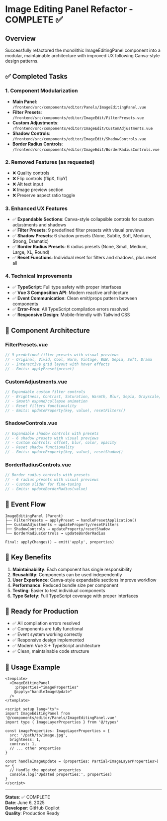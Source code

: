 # Image Editing Panel Refactor - COMPLETE ✅

## Overview
Successfully refactored the monolithic ImageEditingPanel component into a modular, maintainable architecture with improved UX following Canva-style design patterns.

## ✅ Completed Tasks

### 1. **Component Modularization**
- **Main Panel**: `/frontend/src/components/editor/Panels/ImageEditingPanel.vue`
- **Filter Presets**: `/frontend/src/components/editor/ImageEdit/FilterPresets.vue`
- **Custom Adjustments**: `/frontend/src/components/editor/ImageEdit/CustomAdjustments.vue`
- **Shadow Controls**: `/frontend/src/components/editor/ImageEdit/ShadowControls.vue`
- **Border Radius Controls**: `/frontend/src/components/editor/ImageEdit/BorderRadiusControls.vue`

### 2. **Removed Features** (as requested)
- ❌ Quality controls
- ❌ Flip controls (flipX, flipY)
- ❌ Alt text input
- ❌ Image preview section
- ❌ Preserve aspect ratio toggle

### 3. **Enhanced UX Features**
- ✅ **Expandable Sections**: Canva-style collapsible controls for custom adjustments and shadows
- ✅ **Filter Presets**: 9 predefined filter presets with visual previews
- ✅ **Shadow Presets**: 6 shadow presets (None, Subtle, Soft, Medium, Strong, Dramatic)
- ✅ **Border Radius Presets**: 6 radius presets (None, Small, Medium, Large, XL, Round)
- ✅ **Reset Functions**: Individual reset for filters and shadows, plus reset all

### 4. **Technical Improvements**
- ✅ **TypeScript**: Full type safety with proper interfaces
- ✅ **Vue 3 Composition API**: Modern reactive architecture
- ✅ **Event Communication**: Clean emit/props pattern between components
- ✅ **Error-Free**: All TypeScript compilation errors resolved
- ✅ **Responsive Design**: Mobile-friendly with Tailwind CSS

## 🎨 Component Architecture

### FilterPresets.vue
```typescript
// 9 predefined filter presets with visual previews
// - Original, Vivid, Cool, Warm, Vintage, B&W, Sepia, Soft, Drama
// - Interactive grid layout with hover effects
// - Emits: applyPreset(preset)
```

### CustomAdjustments.vue
```typescript
// Expandable custom filter controls
// - Brightness, Contrast, Saturation, Warmth, Blur, Sepia, Grayscale, Invert
// - Smooth expand/collapse animation
// - Reset filters functionality
// - Emits: updateProperty(key, value), resetFilters()
```

### ShadowControls.vue
```typescript
// Expandable shadow controls with presets
// - 6 shadow presets with visual previews
// - Custom controls: offset, blur, color, opacity
// - Reset shadow functionality
// - Emits: updateProperty(key, value), resetShadow()
```

### BorderRadiusControls.vue
```typescript
// Border radius controls with presets
// - 6 radius presets with visual previews
// - Custom slider for fine-tuning
// - Emits: updateBorderRadius(value)
```

## 🔧 Event Flow
```
ImageEditingPanel (Parent)
├── FilterPresets → applyPreset → handlePresetApplication()
├── CustomAdjustments → updateProperty/resetFilters
├── ShadowControls → updateProperty/resetShadow  
└── BorderRadiusControls → updateBorderRadius

Final: applyChanges() → emit('apply', properties)
```

## 🎯 Key Benefits

1. **Maintainability**: Each component has single responsibility
2. **Reusability**: Components can be used independently
3. **User Experience**: Canva-style expandable sections improve workflow
4. **Performance**: Reduced bundle size per component
5. **Testing**: Easier to test individual components
6. **Type Safety**: Full TypeScript coverage with proper interfaces

## 🚀 Ready for Production

- ✅ All compilation errors resolved
- ✅ Components are fully functional
- ✅ Event system working correctly
- ✅ Responsive design implemented
- ✅ Modern Vue 3 + TypeScript architecture
- ✅ Clean, maintainable code structure

## 📝 Usage Example

```vue
<template>
  <ImageEditingPanel 
    :properties="imageProperties"
    @apply="handleImageUpdate"
  />
</template>

<script setup lang="ts">
import ImageEditingPanel from '@/components/editor/Panels/ImageEditingPanel.vue'
import type { ImageLayerProperties } from '@/types'

const imageProperties: ImageLayerProperties = {
  src: '/path/to/image.jpg',
  brightness: 1,
  contrast: 1,
  // ... other properties
}

const handleImageUpdate = (properties: Partial<ImageLayerProperties>) => {
  // Handle the updated properties
  console.log('Updated properties:', properties)
}
</script>
```

---

**Status**: ✅ COMPLETE  
**Date**: June 6, 2025  
**Developer**: GitHub Copilot  
**Quality**: Production Ready
